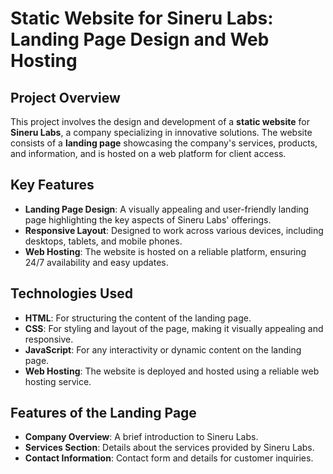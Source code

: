 # Static Website for Sineru Labs: Landing Page Design and Web Hosting

## Project Overview

This project involves the design and development of a **static website** for **Sineru Labs**, a company specializing in innovative solutions. The website consists of a **landing page** showcasing the company's services, products, and information, and is hosted on a web platform for client access.

## Key Features

- **Landing Page Design**: A visually appealing and user-friendly landing page highlighting the key aspects of Sineru Labs' offerings.
- **Responsive Layout**: Designed to work across various devices, including desktops, tablets, and mobile phones.
- **Web Hosting**: The website is hosted on a reliable platform, ensuring 24/7 availability and easy updates.
  
## Technologies Used

- **HTML**: For structuring the content of the landing page.
- **CSS**: For styling and layout of the page, making it visually appealing and responsive.
- **JavaScript**: For any interactivity or dynamic content on the landing page.
- **Web Hosting**: The website is deployed and hosted using a reliable web hosting service.

## Features of the Landing Page

- **Company Overview**: A brief introduction to Sineru Labs.
- **Services Section**: Details about the services provided by Sineru Labs.
- **Contact Information**: Contact form and details for customer inquiries.
  
